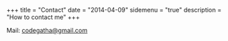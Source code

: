 +++
title = "Contact"
date = "2014-04-09"
sidemenu = "true"
description = "How to contact me"
+++

Mail: codegatha@gmail.com